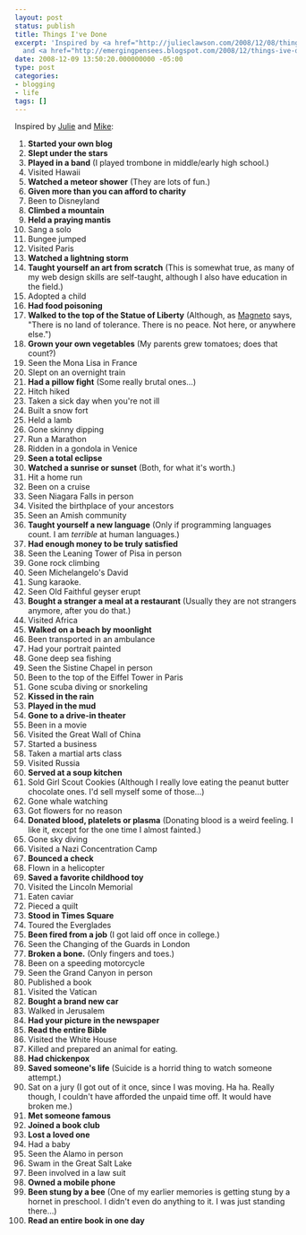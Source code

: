 ```yaml
---
layout: post
status: publish
title: Things I've Done
excerpt: 'Inspired by <a href="http://julieclawson.com/2008/12/08/things-ive-done/">Julie</a>
  and <a href="http://emergingpensees.blogspot.com/2008/12/things-ive-done.html">Mike</a>:'
date: 2008-12-09 13:50:20.000000000 -05:00
type: post
categories:
- blogging
- life
tags: []
---
```

Inspired by <a href="http://julieclawson.com/2008/12/08/things-ive-done/">Julie</a> and <a href="http://emergingpensees.blogspot.com/2008/12/things-ive-done.html">Mike</a>:
<ol>
<li><strong>Started your own blog</strong></li>
<li><strong>Slept under the stars</strong></li>
<li><strong>Played in a band</strong> (I played trombone in middle/early high school.)</li>
<li>Visited Hawaii</li>
<li><strong>Watched a meteor shower</strong> (They are lots of fun.)</li>
<li><strong>Given more than you can afford to charity</strong></li>
<li>Been to Disneyland</li>
<li><strong>Climbed a mountain</strong></li>
<li><strong>Held a praying mantis</strong></li>
<li class="endlistgroup">Sang a solo</li>
<li>Bungee jumped</li>
<li>Visited Paris</li>
<li><strong>Watched a lightning storm</strong></li>
<li><strong>Taught yourself an art from scratch</strong> (This is somewhat true, as many of my web design skills are self-taught, although I also have education in the field.)</li>
<li>Adopted a child</li>
<li><strong>Had food poisoning</strong></li>
<li><strong>Walked to the top of the Statue of Liberty</strong> (Although, as <a href="http://en.wikipedia.org/wiki/Magneto_(comics)">Magneto</a> says, "There is no land of tolerance. There is no peace. Not here, or anywhere else.")</li>
<li><strong>Grown your own vegetables</strong> (My parents grew tomatoes; does that count?)</li>
<li>Seen the Mona Lisa in France</li>
<li class="endlistgroup">Slept on an overnight train</li>
<li><strong>Had a pillow fight</strong> (Some really brutal ones...)</li>
<li>Hitch hiked</li>
<li>Taken a sick day when you&#39;re not ill</li>
<li>Built a snow fort</li>
<li>Held a lamb</li>
<li>Gone skinny dipping</li>
<li>Run a Marathon</li>
<li>Ridden in a gondola in Venice</li>
<li><strong>Seen a total eclipse</strong></li>
<li class="endlistgroup"><strong>Watched a sunrise or sunset</strong> (Both, for what it's worth.)</li>
<li>Hit a home run</li>
<li>Been on a cruise</li>
<li>Seen Niagara Falls in person</li>
<li>Visited the birthplace of your ancestors</li>
<li>Seen an Amish community</li>
<li><strong>Taught yourself a new language</strong> (Only if programming languages count. I am <em>terrible</em> at human languages.)</li>
<li><strong>Had enough money to be truly satisfied</strong></li>
<li>Seen the Leaning Tower of Pisa in person</li>
<li>Gone rock climbing</li>
<li class="endlistgroup">Seen Michelangelo&#39;s David</li>
<li>Sung karaoke.</li>
<li>Seen Old Faithful geyser erupt</li>
<li><strong>Bought a stranger a meal at a restaurant</strong> (Usually they are not strangers anymore, after you do that.)</li>
<li>Visited Africa</li>
<li><strong>Walked on a beach by moonlight</strong></li>
<li>Been transported in an ambulance</li>
<li>Had your portrait painted</li>
<li>Gone deep sea fishing</li>
<li>Seen the Sistine Chapel in person</li>
<li class="endlistgroup">Been to the top of the Eiffel Tower in Paris</li>
<li>Gone scuba diving or snorkeling</li>
<li><strong>Kissed in the rain</strong></li>
<li><strong>Played in the mud</strong></li>
<li><strong>Gone to a drive-in theater</strong></li>
<li>Been in a movie</li>
<li>Visited the Great Wall of China</li>
<li>Started a business</li>
<li>Taken a martial arts class</li>
<li>Visited Russia</li>
<li class="endlistgroup"><strong>Served at a soup kitchen</strong></li>
<li>Sold Girl Scout Cookies (Although I really love eating the peanut butter chocolate ones. I'd sell myself some of those...)</li>
<li>Gone whale watching</li>
<li>Got flowers for no reason</li>
<li><strong>Donated blood, platelets or plasma</strong> (Donating blood is a weird feeling. I like it, except for the one time I almost fainted.)</li>
<li>Gone sky diving</li>
<li>Visited a Nazi Concentration Camp</li>
<li><strong>Bounced a check</strong></li>
<li>Flown in a helicopter</li>
<li><strong>Saved a favorite childhood toy</strong></li>
<li class="endlistgroup">Visited the Lincoln Memorial</li>
<li>Eaten caviar</li>
<li>Pieced a quilt</li>
<li><strong>Stood in Times Square</strong></li>
<li>Toured the Everglades</li>
<li><strong>Been fired from a job</strong> (I got laid off once in college.)</li>
<li>Seen the Changing of the Guards in London</li>
<li><strong>Broken a bone.</strong> (Only fingers and toes.)</li>
<li>Been on a speeding motorcycle</li>
<li>Seen the Grand Canyon in person</li>
<li class="endlistgroup">Published a book</li>
<li>Visited the Vatican</li>
<li><strong>Bought a brand new car</strong></li>
<li>Walked in Jerusalem</li>
<li><strong>Had your picture in the newspaper</strong></li>
<li><strong>Read the entire Bible</strong></li>
<li>Visited the White House</li>
<li>Killed and prepared an animal for eating.</li>
<li><strong>Had chickenpox</strong></li>
<li><strong>Saved someone&#39;s life</strong> (Suicide is a horrid thing to watch someone attempt.)</li>
<li class="endlistgroup">Sat on a jury (I got out of it once, since I was moving. Ha ha. Really though, I couldn't have afforded the unpaid time off. It would have broken me.)</li>
<li><strong>Met someone famous</strong></li>
<li><strong>Joined a book club</strong></li>
<li><strong>Lost a loved one</strong></li>
<li>Had a baby</li>
<li>Seen the Alamo in person</li>
<li>Swam in the Great Salt Lake</li>
<li>Been involved in a law suit</li>
<li><strong>Owned a mobile phone</strong></li>
<li><strong>Been stung by a bee</strong> (One of my earlier memories is getting stung by a hornet in preschool. I didn't even do anything to it. I was just standing there...)</li>
<li class="endlistgroup"><strong>Read an entire book in one day</strong></li>
</ol>
